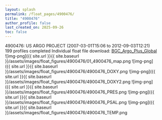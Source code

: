 ```yaml
---
layout: splash
permalink: /float_pages/4900476/
title: "4900476"
author_profile: false
last_created_on: 2025-09-26
toc: false
---
```

 
4900476: US ARGO PROJECT (2007-03-01T15:06 to 2012-09-03T12:21)
199 profiles completed
Individual float file download: [BGC_Argo_Plus_Global](https://ftp.soest.hawaii.edu/bgc_argo_plus/Individual_Floats/outliers_removed/4900476_Sprof_processed.nc)
![img-png]({{ site.url }}{{ site.baseurl }}/assets/images/float_figures/4900476/01_4900476_map.png
![img-png]({{ site.url }}{{ site.baseurl }}/assets/images/float_figures/4900476/4900476_DOXY.png
![img-png]({{ site.url }}{{ site.baseurl }}/assets/images/float_figures/4900476/4900476_DOXY2.png
![img-png]({{ site.url }}{{ site.baseurl }}/assets/images/float_figures/4900476/4900476_PRES.png
![img-png]({{ site.url }}{{ site.baseurl }}/assets/images/float_figures/4900476/4900476_PSAL.png
![img-png]({{ site.url }}{{ site.baseurl }}/assets/images/float_figures/4900476/4900476_TEMP.png

